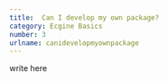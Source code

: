 ```yaml
---
title:  Can I develop my own package?
category: Ecgine Basics
number: 3
urlname: canidevelopmyownpackage
---
```


write here
